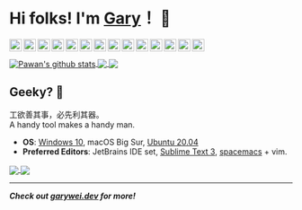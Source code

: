 # Hi folks! I'm [Gary](https://www.garywei.dev/)！ 👋

<!--
<p align="left"> <img src="https://komarev.com/ghpvc/?username=garywei944&label=Views&color=blue&style=plastic" alt="garywei944" /> </p>
-->

<a href="mailto:garywei944@gmail.com">
  <img align="left" alt="Gary's Github" width="22px" src="https://cdn.jsdelivr.net/npm/simple-icons@v3/icons/gmail.svg" />
</a>
<a href="https://github.com/garywei944">
  <img align="left" alt="Gary's Github" width="22px" src="https://cdn.jsdelivr.net/npm/simple-icons@v3/icons/github.svg" />
</a>
<a href="https://linkedin.com/in/garywei944">
  <img align="left" alt="Gary's Linkdein" width="22px" src="https://cdn.jsdelivr.net/npm/simple-icons@v3/icons/linkedin.svg" />
</a>
<a href="https://www.facebook.com/garywei944/">
  <img align="left" alt="Gary's Facebook" width="22px" src="https://cdn.jsdelivr.net/npm/simple-icons@v3/icons/facebook.svg" />
</a>
<a href="https://twitter.com/garywei944">
  <img align="left" alt="Gary's Twitter" width="22px" src="https://cdn.jsdelivr.net/npm/simple-icons@v3/icons/twitter.svg" />
</a>
<a href="https://instagram.com/garywei944/">
  <img align="left" alt="Gary's Instagram" width="22px" src="https://cdn.jsdelivr.net/npm/simple-icons@v3/icons/instagram.svg" />
</a>
<a href="https://weibo.com/u/3169486720">
  <img align="left" alt="Gary's Sina Weibo" width="22px" src="https://cdn.jsdelivr.net/npm/simple-icons@v3/icons/sinaweibo.svg" />
</a>
<a href="https://www.youtube.com/channel/UCj8ln8nYtPl4lA_6FrWDtyg">
  <img align="left" alt="Gary's Youtube" width="22px" src="https://cdn.jsdelivr.net/npm/simple-icons@v3/icons/youtube.svg" />
</a>
<a href="https://space.bilibili.com/3255441">
  <img align="left" alt="Gary's Bilibili" width="22px" src="https://cdn.jsdelivr.net/npm/simple-icons@v3/icons/bilibili.svg" />
</a>
<a href="https://steamcommunity.com/profiles/76561198306044214">
  <img align="left" alt="Gary's Steam" width="22px" src="https://cdn.jsdelivr.net/npm/simple-icons@3.13.0/icons/steam.svg" />
</a>
<a href="https://www.reddit.com/user/garywei944">
  <img align="left" alt="Gary's Reddit" width="22px" src="https://cdn.jsdelivr.net/npm/simple-icons@3.13.0/icons/reddit.svg" />
</a>
<a href="https://www.zhihu.com/people/wei-guang-hao-88">
  <img align="left" alt="Gary's Zhihu" width="22px" src="https://cdn.jsdelivr.net/npm/simple-icons@3.13.0/icons/zhihu.svg" />
</a>
<a href="https://leetcode.com/garywei944/">
  <img align="left" alt="Gary's LeetCode" width="22px" src="https://cdn.jsdelivr.net/npm/simple-icons@3.13.0/icons/leetcode.svg" />
</a>
<a href="https://www.kaggle.com/garywei944">
  <img align="left" alt="Gary's kaggle" width="22px" src="https://cdn.jsdelivr.net/npm/simple-icons@3.13.0/icons/kaggle.svg" />
</a>

<br>
<br>

<a href="https://github.com/garywei944">
 <img align="center" src="https://github-readme-stats.vercel.app/api?username=garywei944&show_icons=true&layout=compact" alt="Pawan's github stats"/>
</a>
<a href="https://github.com/garywei944">
  <img align="center" src="https://github-readme-stats.vercel.app/api/top-langs/?username=garywei944&layout=compact" />
</a>
<a href="https://wakatime.com/@garywei944">
  <img align="center" src="https://github-readme-stats.vercel.app/api/wakatime?username=garywei944&layout=compact" />
</a>

## Geeky? 🤔
工欲善其事，必先利其器。<br>
A handy tool makes a handy man.
* **OS**: [Windows 10](https://github.com/garywei944/eva_bat), macOS Big Sur, [Ubuntu 20.04](https://github.com/garywei944/eva_bin)
* **Preferred Editors**: JetBrains IDE set, [Sublime Text 3](https://github.com/garywei944/aris_st3), [spacemacs](https://github.com/garywei944/.spacemacs.d) + vim.

<a href="https://github.com/garywei944/eva_bin">
  <img align="center" src="https://github-readme-stats.vercel.app/api/pin/?username=garywei944&repo=eva_bin&theme=light" />
</a>
<a href="https://github.com/garywei944/aris_st3">
 <img align="center" src="https://github-readme-stats.vercel.app/api/pin/?username=garywei944&repo=aris_st3&theme=light" />
</a>


<!--
[![Twitter: garywei944](https://img.shields.io/twitter/follow/garywei944?style=social)](https://twitter.com/garywei944)
[![Linkedin: garywei944](https://img.shields.io/badge/-garywei944-blue?style=flat-square&logo=Linkedin&logoColor=white&link=https://www.linkedin.com/in/garywei944/)](https://www.linkedin.com/in/garywei944/)
[![GitHub garywei944](https://img.shields.io/github/followers/garywei944?label=follow&style=social)](https://github.com/garywei944)
[![website](https://img.shields.io/badge/PortfolioWebsite-garywei.dev-2648ff?style=flat-square&logo=google-chrome)](https://www.garywei.dev/)
-->
---
***Check out [garywei.dev](https://www.garywei.dev.) for more!***
